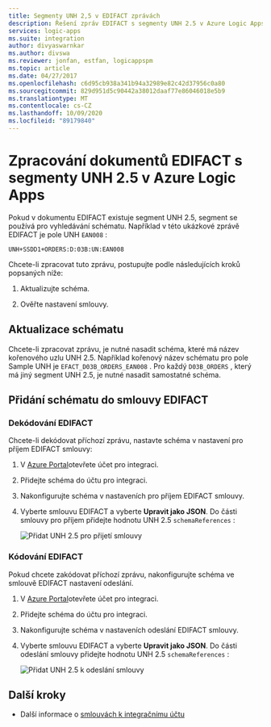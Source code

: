 ```yaml
---
title: Segmenty UNH 2,5 v EDIFACT zprávách
description: Řešení zpráv EDIFACT s segmenty UNH 2.5 v Azure Logic Apps s využitím Enterprise Integration Pack
services: logic-apps
ms.suite: integration
author: divyaswarnkar
ms.author: divswa
ms.reviewer: jonfan, estfan, logicappspm
ms.topic: article
ms.date: 04/27/2017
ms.openlocfilehash: c6d95cb938a341b94a32989e82c42d37956c0a80
ms.sourcegitcommit: 829d951d5c90442a38012daaf77e86046018e5b9
ms.translationtype: MT
ms.contentlocale: cs-CZ
ms.lasthandoff: 10/09/2020
ms.locfileid: "89179840"
---
```

# <a name="handle-edifact-documents-with-unh25-segments-in-azure-logic-apps"></a>Zpracování dokumentů EDIFACT s segmenty UNH 2.5 v Azure Logic Apps

Pokud v dokumentu EDIFACT existuje segment UNH 2.5, segment se používá pro vyhledávání schématu. Například v této ukázkové zprávě EDIFACT je pole UNH `EAN008` :

`UNH+SSDD1+ORDERS:D:03B:UN:EAN008`

Chcete-li zpracovat tuto zprávu, postupujte podle následujících kroků popsaných níže:

1. Aktualizujte schéma.

1. Ověřte nastavení smlouvy.

## <a name="update-the-schema"></a>Aktualizace schématu

Chcete-li zpracovat zprávu, je nutné nasadit schéma, které má název kořenového uzlu UNH 2.5. Například kořenový název schématu pro pole Sample UNH je `EFACT_D03B_ORDERS_EAN008` . Pro každý `D03B_ORDERS` , který má jiný segment UNH 2.5, je nutné nasadit samostatné schéma.

## <a name="add-schema-to-edifact-agreement"></a>Přidání schématu do smlouvy EDIFACT

### <a name="edifact-decode"></a>Dekódování EDIFACT

Chcete-li dekódovat příchozí zprávu, nastavte schéma v nastavení pro příjem EDIFACT smlouvy:

1. V [Azure Portal](https://portal.azure.com)otevřete účet pro integraci.

1. Přidejte schéma do účtu pro integraci.

1. Nakonfigurujte schéma v nastaveních pro příjem EDIFACT smlouvy.

1. Vyberte smlouvu EDIFACT a vyberte **Upravit jako JSON**. Do části smlouvy pro příjem přidejte hodnotu UNH 2.5 `schemaReferences` :

   ![Přidat UNH 2.5 pro přijetí smlouvy](./media/logic-apps-enterprise-integration-edifact_inputfile_unh2.5/image1.png)

### <a name="edifact-encode"></a>Kódování EDIFACT

Pokud chcete zakódovat příchozí zprávu, nakonfigurujte schéma ve smlouvě EDIFACT nastavení odeslání.

1. V [Azure Portal](https://portal.azure.com)otevřete účet pro integraci.

1. Přidejte schéma do účtu pro integraci.

1. Nakonfigurujte schéma v nastaveních odeslání EDIFACT smlouvy.

1. Vyberte smlouvu EDIFACT a vyberte **Upravit jako JSON**. Do části odeslání smlouvy přidejte hodnotu UNH 2.5 `schemaReferences` :

   ![Přidat UNH 2.5 k odeslání smlouvy](./media/logic-apps-enterprise-integration-edifact_inputfile_unh2.5/image2.png)

## <a name="next-steps"></a>Další kroky

* Další informace o [smlouvách k integračnímu účtu](../logic-apps/logic-apps-enterprise-integration-agreements.md)
